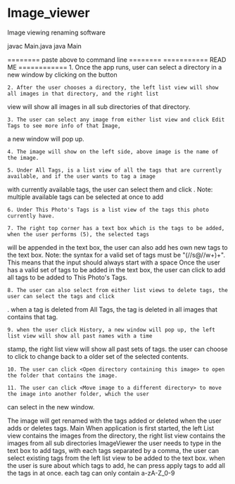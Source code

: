 # Image_viewer
Image viewing renaming software



javac Main.java
java Main


======== paste above to command line ========
=========== READ ME ============
    1. Once the app runs, user can select a directory in a new window by clicking on the <Choose Directory> button

    2. After the user chooses a directory, the left list view will show all images in that directory, and the right list
view will show all images in all sub directories of that directory.

    3. The user can select any image from either list view and click Edit Tags to see more info of that Image,
a new window will pop up.

    4. The image will show on the left side, above image is the name of the image.

    5. Under All Tags, is a list view of all the tags that are currently available, and if the user wants to tag a image
with currently available tags, the user can select them and click <Add selected Tags>.
Note: multiple available tags can be selected at once to add

    6. Under This Photo's Tags is a list view of the tags this photo currently have.

    7. The right top corner has a text box which is the tags to be added, when the user performs (5), the selected tags
will be appended in the text box, the user can also add hes own new tags to the text box. Note: the syntax for a valid
set of tags must be "(//s@//w+)+". This means that the input should always start with a space
Once the user has a valid set of tags to be added in the text box, the user can click
<Apply Tags> to add all tags to be added to This Photo's Tags.

    8. The user can also select from either list views to delete tags, the user can select the tags and click
<Delete selected Tags>. when a tag is deleted from All Tags, the tag is deleted in all images that contains that tag.

    9. when the user click History, a new window will pop up, the left list view will show all past names with a time
stamp, the right list view will show all past sets of tags. the user can choose to click <revert name or tags> to
change back to a older set of the selected contents.

    10. The user can click <Open directory containing this image> to open the folder that contains the image.

    11. The user can click <Move image to a different directory> to move the image into another folder, which the user
can select in the new window.



The image will get renamed with the tags added or deleted when the user adds or deletes tags.
Main
When application is first started, the left List view contains the images from the directory, the right list view contains the
images from all sub directories
ImageViewer
the user needs to type in the text box to add tags, with each tags separated by a comma, the user can select existing tags
from the left list view to be added to the text box. when the user is sure about which tags to add, he can press apply tags to
add all the tags in at once.
each tag can only contain a-zA-Z_0-9
